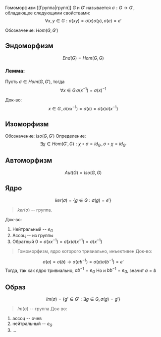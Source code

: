 Гомоморфизм [[Группа|групп]]  $G$ и $G'$ называется $\sigma: G \rightarrow G'$, обладающее следующими свойствами:
$$
\forall x, y \in G: \sigma(xy) = \sigma(x)\sigma(y),\, \sigma(e) = e'
$$


Обозначение: $Hom(G, G')$

## Эндоморфизм
$$
End(G) = Hom(G, G)
$$

### Лемма:
Пусть $\sigma \in Hom(G, G')$, тогда
$$
\forall x \in G \, \sigma(x^{-1}) = \sigma(x)^{-1}
$$

Док-во:
$$
x \in G \,, \sigma(xx^{-1}) = \sigma(e) = \sigma(x) \sigma(x^{-1})
$$

## Изоморфизм
Обозначение: $Iso(G, G')$
Определение:
$$
\exists \chi \in Hom(G', G): \chi \circ \sigma = id_{G} \,, \sigma \circ \chi = id_{G'}
$$

## Автоморфизм
$$
Aut(G) = Iso(G, G)
$$

## Ядро
$$
ker(\sigma) = \{ g \in G: \sigma(g) = e' \}
$$

> $ker(\sigma)$ -- группа.

Док-во:
1. Нейтральный -- $e_G$
2. Ассоц -- из группы
3. Обратный $0 = \sigma(x x^{-1}) = \sigma(x) \sigma(x^{-1}) = \sigma(x^{-1})$

> Гомоморфизм, ядро которого тривиально, инъективен
Док-во:

$$
\sigma(a) = \sigma(b) \rightarrow \sigma(a b^{-1}) = \sigma(a) \sigma(b^{-1}) = e'
$$
Тогда, так как ядро тривиально, $ab^{-1} = e_G$
Но и $bb^{-1} = e_G$, значит $a = b$

## Образ
$$
Im(\sigma) = \{ g' \in G' : \exists g \in G, \sigma(g) = g' \}
$$

> $Im(\sigma)$ -- группа
Док-во:
1. ассоц -- очев
2. нейтральный -- $e_G$
3. ...
